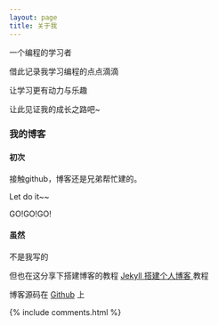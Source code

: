 ```yaml
---
layout: page
title: 关于我 
---
```


一个编程的学习者
<p>
借此记录我学习编程的点点滴滴
<p>
让学习更有动力与乐趣
<p>
让此见证我的成长之路吧~
<p>

<h3> 我的博客 </h3>  

<p>

<h4> 初次 </h4>
<p>
接触github，博客还是兄弟帮忙建的。
<p>
Let do it~~
<p>
GO!GO!GO!
<p>

<h4> 虽然 </h4>
<p>
不是我写的
<p>
但也在这分享下搭建博客的教程
<a href="/2016/10/jekyll_tutorials1/"> Jekyll 搭建个人博客 </a>
教程

<p> 

博客源码在 <a target="_blank" href='https://github.com/leopardpan/leopardpan.github.io/'>Github</a> 上
<p> 

<p> 

<p> 


{% include comments.html %}

